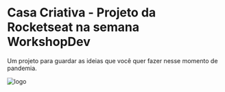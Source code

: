 # Casa Criativa - Projeto da Rocketseat na semana WorkshopDev

<p> Um projeto para guardar as ideias que você quer fazer nesse momento de pandemia.</p>

![logo](https://user-images.githubusercontent.com/60411725/77812135-193f7200-707e-11ea-9038-8ca3ab840f22.png)
